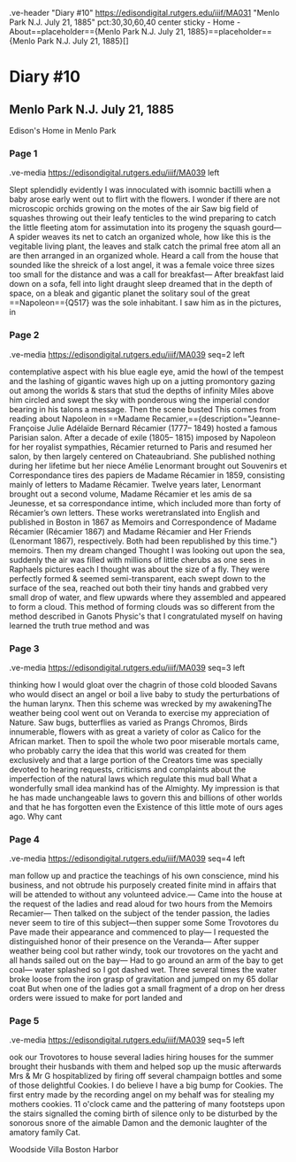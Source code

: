 .ve-header "Diary #10" https://edisondigital.rutgers.edu/iiif/MA031 "Menlo Park N.J. July 21, 1885" pct:30,30,60,40 center sticky - Home - About==placeholder=={Menlo Park N.J. July 21, 1885}==placeholder=={Menlo Park N.J. July 21, 1885}[]

# Diary #10 

## Menlo Park N.J. July 21, 1885

Edison's Home in Menlo Park 

### Page 1

.ve-media https://edisondigital.rutgers.edu/iiif/MA039 left

Slept splendidly evidently I was innoculated with isomnic bactilli when a baby arose early went out to flirt with the flowers. I wonder if there are not microscopic orchids growing on the motes of the air Saw big field of squashes throwing out their leafy tenticles to the wind preparing to catch the little fleeting atom for assimutation into its progeny the squash gourd— A spider weaves its net to catch an organized whole, how like this is the vegitable living plant, the leaves and stalk catch the primal free atom all an are then arranged in an organized whole. Heard a call from the house that sounded like the shreick of a lost angel, it was a female voice three sizes too small for the distance and was a call for breakfast— After breakfast laid down on a sofa, fell into light draught sleep dreamed that in the depth of space, on a bleak and gigantic planet the solitary soul of the great ==Napoleon=={Q517} was the sole inhabitant. I saw him as in the pictures, in

### Page 2

.ve-media https://edisondigital.rutgers.edu/iiif/MA039 seq=2 left

contemplative aspect with his blue eagle eye, amid the howl of the tempest and the lashing of gigantic waves high up on a jutting promontory gazing out among the worlds & stars that stud the depths of infinity Miles above him circled and swept the sky with ponderous wing the imperial condor bearing in his talons a message. Then the scene busted This comes from reading about Napoleon in ==Madame Recamier,=={description="Jeanne- Françoise Julie Adélaïde Bernard Récamier (1777– 1849) hosted a famous Parisian salon. After a decade of exile (1805– 1815) imposed by Napoleon for her royalist sympathies, Récamier returned to Paris and resumed her salon, by then largely centered on Chateaubriand. She published nothing during her lifetime but her niece Amélie Lenormant brought out Souvenirs et Correspondance tires des papiers de Madame Récamier in 1859, consisting mainly of letters to Madame Récamier. Twelve years later, Lenormant brought out a second volume, Madame Récamier et les amis de sa Jeunesse, et sa correspondance intime, which included more than forty of Récamier’s own letters. These works weretranslated into English and published in Boston in 1867 as Memoirs and Correspondence of Madame Récamier (Récamier 1867) and Madame Récamier and Her Friends (Lenormant 1867), respectively. Both had been republished by this time."} memoirs. Then my dream changed Thought I was looking out upon the sea, suddenly the air was filled with millions of little cherubs as one sees in Raphaels pictures each I thought was about the size of a fly. They were perfectly formed & seemed semi-transparent, each swept down to the surface of the sea, reached out both their tiny hands and grabbed very small drop of water, and flew upwards where they assembled and appeared to form a cloud. This method of forming clouds was so different from the method described in Ganots Physic's that I congratulated myself on having learned the truth true method and was

### Page 3

.ve-media https://edisondigital.rutgers.edu/iiif/MA039 seq=3 left

thinking how I would gloat over the chagrin of those cold blooded Savans who would disect an angel or boil a live baby to study the perturbations of the human larynx. Then this scheme was wrecked by my awakeningThe weather being cool went out on Veranda to exercise my appreciation of Nature. Saw bugs, butterflies as varied as Prangs Chromos, Birds innumerable, flowers with as great a variety of color as Calico for the African market. Then to spoil the whole two poor miserable mortals came, who probably carry the idea that this world was created for them exclusively and that a large portion of the Creators time was specially devoted to hearing requests, criticisms and complaints about the imperfection of the natural laws which regulate this mud ball What a wonderfully small idea mankind has of the Almighty. My impression is that he has made unchangeable laws to govern this and billions of other worlds and that he has forgotten even the Existence of this little mote of ours ages ago. Why cant
    
### Page 4

.ve-media https://edisondigital.rutgers.edu/iiif/MA039 seq=4 left

man follow up and practice the teachings of his own conscience, mind his business, and not obtrude his purposely created finite mind in affairs that will be attended to without any volunteed advice.— Came into the house at the request of the ladies and read aloud for two hours from the Memoirs Recamier— Then talked on the subject of the tender passion, the ladies never seem to tire of this subject—then supper some Some Trovotores du Pave made their appearance and commenced to play— I requested the distinguished honor of their presence on the Veranda— After supper weather being cool but rather windy, took our trovotores on the yacht and all hands sailed out on the bay— Had to go around an arm of the bay to get coal— water splashed so I got dashed wet. Three several times the water broke loose from the iron grasp of gravitation and jumped on my 65 dollar coat But when one of the ladies got a small fragment of a drop on her dress orders were issued to make for port landed and
    
### Page 5

.ve-media https://edisondigital.rutgers.edu/iiif/MA039 seq=5 left

ook our Trovotores to house several ladies hiring houses for the summer brought their husbands with them and helped sop up the music afterwards Mrs & Mr G hospitablized by firing off several champaign bottles and some of those delightful Cookies. I do believe I have a big bump for Cookies. The first entry made by the recording angel on my behalf was for stealing my mothers cookies. 11 o'clock came and the pattering of many footsteps upon the stairs signalled the coming birth of silence only to be disturbed by the sonorous snore of the aimable Damon and the demonic laughter of the amatory family Cat.

Woodside Villa Boston Harbor 
